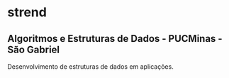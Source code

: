# strend
## Algoritmos e Estruturas de Dados - PUCMinas - São Gabriel
Desenvolvimento de estruturas de dados em aplicações.
